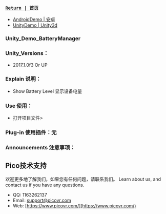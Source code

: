 ###  [ `Return | 首页` ](https://github.com/PicoSupport/PicoSupport)
* [AndroidDemo | 安卓](https://github.com/PicoSupport/PicoSupport/blob/master/android.md)
* [UnityDemo | Unity3d](https://github.com/PicoSupport/PicoSupport/blob/master/unity.md)

### Unity_Demo_BatteryManager

### Unity_Versions：
- 2017.1.0f3 Or UP

### Explain 说明：

- Show Battery Level 显示设备电量

### Use 使用：
- 打开项目文件>

### Plug-in  使用插件：无

### Announcements 注意事项：

## Pico技术支持
欢迎更多地了解我们，如果您有任何问题，请联系我们。
Learn about us, and contact us if you have any questions. 
- QQ:  1163262137
- Email:  support@picovr.com
- Web:  [https://www.picovr.com/](https://www.picovr.com/)
